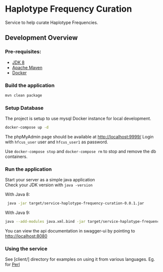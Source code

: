 # Haplotype Frequency Curation

Service to help curate Haplotype Frequencies.

## Development Overview  

### Pre-requisites:
 - [JDK 8](http://www.oracle.com/technetwork/java/javase/downloads/jdk8-downloads-2133151.html)
 - [Apache Maven](http://maven.apache.org)
 - [Docker](http://docker.com)

### Build the application

```bash
mvn clean package
```

### Setup Database

The project is setup to use mysql Docker instance for local development.
```bash
docker-compose up -d
```
The phpMyAdmin page should be available at [http://localhost:9999/](http://localhost:9999/)
Login with `hfcus_user` user and `hfcus_user1` as password.

Use `docker-compose stop` and `docker-compose rm` to stop and remove the db containers.

### Run the application
Start your server as a simple java application  
Check your JDK version with `java -version`

With Java 8:
```bash
 java -jar target/service-haplotype-frequency-curation-0.0.1.jar
```

With Java 9:
```bash
java --add-modules java.xml.bind -jar target/service-haplotype-frequency-curation-0.0.1.jar
```

You can view the api documentation in swagger-ui by pointing to  [http://localhost:8080](http://localhost:8080/)

### Using the service
See [client/] directory for examples on using it from various languages. Eg. for [Perl](client/perl)

